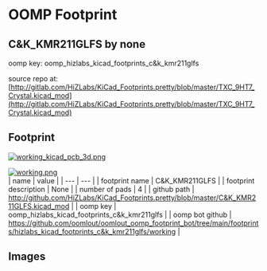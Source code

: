 # OOMP Footprint  
## C&K_KMR211GLFS  by none  
  
oomp key: oomp_hizlabs_kicad_footprints_c&k_kmr211glfs  
  
source repo at: [http://gitlab.com/HiZLabs/KiCad_Footprints.pretty/blob/master/TXC_9HT7_Crystal.kicad_mod](http://gitlab.com/HiZLabs/KiCad_Footprints.pretty/blob/master/TXC_9HT7_Crystal.kicad_mod)  
## Footprint  
  
[![working_kicad_pcb_3d.png](working_kicad_pcb_3d_600.png)](working_kicad_pcb_3d.png)  
  
[![working.png](working_600.png)](working.png)  
| name | value | 
| --- | --- | 
| footprint name | C&K_KMR211GLFS | 
| footprint description | None | 
| number of pads | 4 | 
| github path | http://github.com/HiZLabs/KiCad_Footprints.pretty/blob/master/C&K_KMR211GLFS.kicad_mod | 
| oomp key | oomp_hizlabs_kicad_footprints_c&k_kmr211glfs | 
| oomp bot github | https://github.com/oomlout/oomlout_oomp_footprint_bot/tree/main/footprints/hizlabs_kicad_footprints_c&k_kmr211glfs/working | 
## Images  
